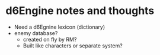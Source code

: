 # d6Engine notes and thoughts

- Need a d6Egnine lexicon (dictionary)
- enemy database?
  - created on fly by RM?
  - Built like characters or separate system?
